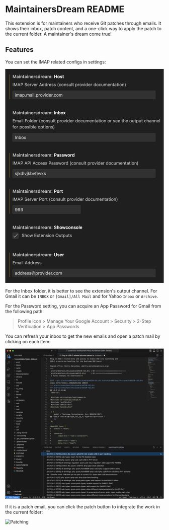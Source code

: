 # MaintainersDream README

This extension is for maintainers who receive Git patches through emails. It shows their inbox, patch content, and a one-click way to apply the patch to the current folder. A maintainer's dream come true!

## Features

You can set the IMAP related configs in settings:

<img src="images/settings.png" alt="Settings" width="600"/>

For the Inbox folder, it is better to see the extension's output channel. For Gmail it can be `INBOX` or `[Gmail]/All Mail` and for Yahoo `Inbox` or `Archive`.

For the Password setting, you can acquire an App Password for Gmail from the following path:
> Profile icon > Manage Your Google Account > Security > 2-Step Verification > App Passwords

You can refresh your inbox to get the new emails and open a patch mail by clicking on each item:

<img src="images/emails.png" alt="Emails"/>

If it is a patch email, you can click the patch button to integrate the work in the current folder:

<img src="images/patching.gif" alt="Patching"/>

